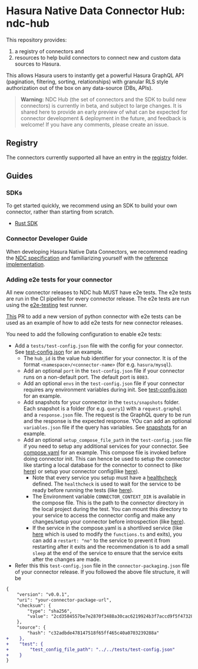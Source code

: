 # Hasura Native Data Connector Hub: ndc-hub

This repository provides:

1. a registry of connectors and
2. resources to help build connectors to connect new and custom data sources to
   Hasura.

This allows Hasura users to instantly get a powerful Hasura GraphQL API
(pagination, filtering, sorting, relationships) with granular RLS style
authorization out of the box on any data-source (DBs, APIs).

> **Warning:** NDC Hub (the set of connectors and the SDK to build new
> connectors) is currently in beta, and subject to large changes. It is shared
> here to provide an early preview of what can be expected for connector
> development & deployment in the future, and feedback is welcome! If you have
> any comments, please create an issue.

## Registry

The connectors currently supported all have an entry in the
[registry](/registry) folder.

## Guides

### SDKs

To get started quickly, we recommend using an SDK to build your own connector,
rather than starting from scratch.

- [Rust SDK]

[Rust SDK]: https://github.com/hasura/ndc-sdk-rs

### Connector Developer Guide

When developing Hasura Native Data Connectors, we recommend reading the [NDC
specification] and familiarizing yourself with the [reference
implementation][NDC reference].

[NDC specification]: http://hasura.github.io/ndc-spec/
[NDC reference]: https://github.com/hasura/ndc-spec/tree/main/ndc-reference
[Connector metadata packaging]: ./connector-metadata-types/README.md

### Adding e2e tests for your connector

All new connector releases to NDC hub MUST have e2e tests. The e2e tests are
run in the CI pipeline for every connector release. The e2e tests are run using
the [e2e-testing](./registry-automation/e2e-testing/) test runner. 

[This](https://github.com/hasura/ndc-hub/pull/485/files) PR to add a new version of python connector with e2e tests can be used as an example of how to add e2e tests for new connector releases.

You need to add the following configuration to enable e2e tests:

- Add a `tests/test-config.json` file with the config for your connector. See [test-config.json](./registry/hasura/mysql/tests/test-config.json) for an example.
  - The `hub_id` is the value hub identifier for your connector. It is of the format `<namespace>/<connector-name>` (for e.g. `hasura/mysql`).
  - Add an optional `port` in the `test-config.json` file if your connector runs on a non-default port. The default port is `8083`.
  - Add an optional `envs` in the `test-config.json` file if your connector requires any environment variables during init. See [test-config.json](./registry/hasura/mysql/tests/test-config.json) for an example.
  - Add snapshots for your connector in the `tests/snapshots` folder. Each snapshot is a folder (for e.g. `query1`) with a `request.graphql` and a `response.json` file. The request is the GraphQL query to be run and the response is the expected response. YOu can add an optional `variables.json` file if the query has variables. See [snapshots](./registry/hasura/mysql/tests/snapshots) for an example.
  - Add an optional `setup_compose_file_path` in the `test-config.json` file if you need to setup any additional services for your connector. See [compose.yaml](./registry/hasura/mysql/tests/compose.yaml) for an example. This compose file is invoked before doing connector init. This can hence be used to setup the connector like starting a local database for the connector to connect to (like [here](./registry/hasura/mysql/tests/compose.yaml)) or setup your connector config(like [here](./registry/hasura/nodejs/tests/compose.yaml)).
    - Note that every service you setup must have a [healthcheck](https://docs.docker.com/reference/compose-file/services/#healthcheck) defined. The `healthcheck` is used to wait for the service to be ready before running the tests (like [here](./registry/hasura/mysql/tests/compose.yaml)).
    - The Environment variable `CONNECTOR_CONTEXT_DIR` is available in the compose file. This is the path to the connector directory in the local project during the test. You can mount this directory to your service to access the connector config and make any changes/setup your connector before introspection (like [here](./registry/hasura/nodejs/tests/compose.yaml)).
    - If the service in the compose.yaml is a shortlived service (like [here](./registry/hasura/nodejs/tests/compose.yaml)  which is used to modify the `functions.ts`  and exits), you can add a `restart: "no"` to the service to prevent it from restarting after it exits and the recommendation is to add a small `sleep` at the end of the service to ensure that the service exits after the changes are made.
- Refer this this `test-config.json` file in the `connector-packaging.json` file of your connector release. If you followed the above file structure, it will be
```diff
{
    "version": "v0.0.1",
    "uri": "your-connector-package-url",
    "checksum": {
        "type": "sha256",
        "value": "2cd3584557be7e2870f3488a30cac6219924b3f7accd9f5f473285323843a0f4"
    },
    "source": {
        "hash": "c32adbde478147518f65ff465c40a0703239288a"
+    },
+    "test": {
+        "test_config_file_path": "../../tests/test-config.json"
+    }
}
```
